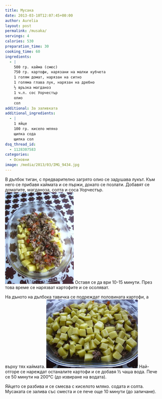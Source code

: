 ```yaml
---
title: Мусака
date: 2013-03-10T12:07:45+00:00
author: Aurelia
layout: post
permalink: /musaka/
servings: 4
calories: 530
preparation_time: 30
cooking_time: 60
ingredients:
  - |
    500 гр. кайма (смес)
    750 гр. картофи, нарязани на малки кубчета
    1 голям домат, нарязан на ситно
    1 голяма глава лук, нарязан на дребно
    ½ връзка магданоз
    1 ч.л. сос Уорчестър
    олио
    сол
additional: За заливката
additional_ingredients:
  - |
    1 яйце
    100 гр. кисело мляко
    щипка сода
    щипка сол 
dsq_thread_id:
  - 1128307583
categories:
  - Основни
image: /media/2013/03/IMG_9434.jpg
---
```

В дълбок тиган, с предварително загрято олио се задушава лукът. Към него се прибавя каймата и се пържи, докато се позлати. Добавят се доматите, магданоза, солта и соса Уорчестър.
<img src="/media/2013/03/IMG_9412-e1362909779768-225x300.jpg" class="alignleft" />
Оставя се да ври 10-15 минути. През това време се нарязват картофите и се осоляват.
  
На дъното на дълбока тавичка се подреждат половината картофи, а върху тях каймата.
<img src="/media/2013/03/IMG_9415-300x225.jpg" aclass="alignright" />
Най-отгоре се нареждат останалите картофи и се добавя ½ чаша вода. Пече се 50 минути на 200°С (до извиране на водата).
  
Яйцето се разбива и се смесва с киселото мляко. содата и солта. Мусаката се залива със сместа и се пече още 10 минути (до запичане).